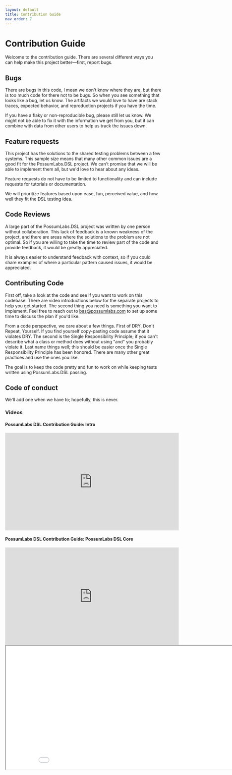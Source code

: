 ```yaml
---
layout: default
title: Contribution Guide
nav_order: 7
---
```


# Contribution Guide

Welcome to the contribution guide. There are several different ways you can help make this project better—first, report bugs. 

## Bugs
There are bugs in this code, I mean we don't know where they are, but there is too much code for there not to be bugs. So when you see something that looks like a bug, let us know.  The artifacts we would love to have are stack traces, expected behavior, and reproduction projects if you have the time. 

If you have a flaky or non-reproducible bug, please still let us know. We might not be able to fix it with the information we get from you, but it can combine with data from other users to help us track the issues down.

## Feature requests
This project has the solutions to the shared testing problems between a few systems. This sample size means that many other common issues are a good fit for the PossumLabs.DSL project. We can't promise that we will be able to implement them all, but we'd love to hear about any ideas. 

Feature requests do not have to be limited to functionality and can include requests for tutorials or documentation.

We will prioritize features based upon ease, fun, perceived value, and how well they fit the DSL testing idea. 

## Code Reviews
A large part of the PossumLabs.DSL project was written by one person without collaboration. This lack of feedback is a known weakness of the project, and there are areas where the solutions to the problem are not optimal. So if you are willing to take the time to review part of the code and provide feedback, it would be greatly appreciated. 

It is always easier to understand feedback with context, so if you could share examples of where a particular pattern caused issues, it would be appreciated. 

## Contributing Code
First off, take a look at the code and see if you want to work on this codebase. There are video introductions below for the separate projects to help you get started. The second thing you need is something you want to implement. Feel free to reach out to bas@possumlabs.com to set up some time to discuss the plan if you'd like. 

From a code perspective, we care about a few things. First of DRY, Don't Repeat, Yourself. If you find yourself copy-pasting code assume that it violates DRY. The second is the Single Responsibility Principle; if you can't describe what a class or method does without using "and" you probably violate it. Last name things well; this should be easier once the Single Responsibility Principle has been honored. There are many other great practices and use the ones you like. 

The goal is to keep the code pretty and fun to work on while keeping tests written using PossumLabs.DSL passing. 

## Code of conduct
We'll add one when we have to; hopefully, this is never. 

### Videos

#### PossumLabs DSL Contribution Guide: Intro

<iframe width="560" height="315" src="https://www.youtube.com/embed/f1b5pm4rBLU" frameborder="0" allow="accelerometer; autoplay; encrypted-media; gyroscope; picture-in-picture" allowfullscreen></iframe>

#### PossumLabs DSL Contribution Guide: PossumLabs DSL Core

<iframe width="560" height="315" src="https://www.youtube.com/embed/WS-ze5fXJAA" frameborder="0" allow="accelerometer; autoplay; encrypted-media; gyroscope; picture-in-picture" allowfullscreen></iframe>

<iframe id="feedback-frame-id" src="./Feedback.html" width="900" height="400"></iframe>
